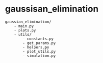 # gaussisan_elimination

```terminal
gaussian_elimination/
    - main.py
    - plots.py
    - utils/
        - constants.py
        - get_params.py
        - helpers.py
        - plot_utils.py
        - simulation.py
```
